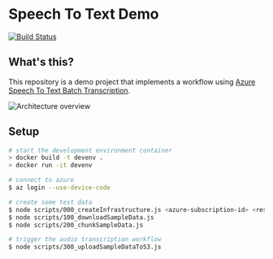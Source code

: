 # Speech To Text Demo

[![Build Status](https://clewolff.visualstudio.com/speech-to-text-demo/_apis/build/status/c-w.speech-to-text-demo?branchName=master)](https://clewolff.visualstudio.com/speech-to-text-demo/_build/latest?definitionId=7&branchName=master)

## What's this?

This repository is a demo project that implements a workflow using [Azure Speech To Text Batch Transcription](https://docs.microsoft.com/en-us/azure/cognitive-services/speech-service/batch-transcription).

![Architecture overview](https://user-images.githubusercontent.com/1086421/69762088-39ded600-1137-11ea-9004-c7552097e9fc.png)

## Setup

```bash
# start the development environment container
> docker build -t devenv .
> docker run -it devenv

# connect to azure
$ az login --use-device-code

# create some test data
$ node scripts/000_createInfrastructure.js <azure-subscription-id> <resource-prefix>
$ node scripts/100_downloadSampleData.js
$ node scripts/200_chunkSampleData.js

# trigger the audio transcription workflow
$ node scripts/300_uploadSampleDataToS3.js
```
